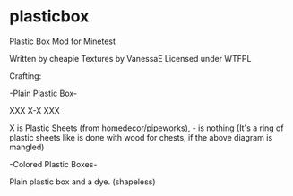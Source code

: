 plasticbox
==========
Plastic Box Mod for Minetest 

Written by cheapie 
Textures by VanessaE 
Licensed under WTFPL 

Crafting: 

-Plain Plastic Box- 

XXX 
X-X 
XXX 

X is Plastic Sheets (from homedecor/pipeworks), - is nothing 
(It's a ring of plastic sheets like is done with wood for chests, if the above diagram is mangled) 

-Colored Plastic Boxes- 

Plain plastic box and a dye. (shapeless)
